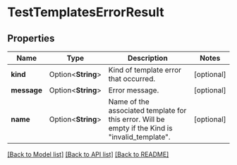 # TestTemplatesErrorResult

## Properties

Name | Type | Description | Notes
------------ | ------------- | ------------- | -------------
**kind** | Option<**String**> | Kind of template error that occurred. | [optional]
**message** | Option<**String**> | Error message. | [optional]
**name** | Option<**String**> | Name of the associated template for this error. Will be empty if the Kind is \"invalid_template\". | [optional]

[[Back to Model list]](../README.md#documentation-for-models) [[Back to API list]](../README.md#documentation-for-api-endpoints) [[Back to README]](../README.md)



